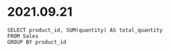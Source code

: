 # 2021.09.21
```
SELECT product_id, SUM(quantity) AS total_quantity
FROM Sales
GROUP BY product_id
```